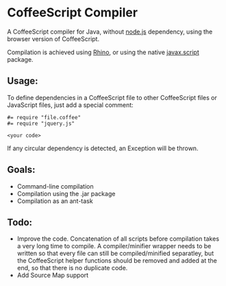 CoffeeScript Compiler
=====================

A CoffeeScript compiler for Java, without [node.js](http://nodejs.org/) dependency, using the browser version of CoffeeScript.

Compilation is achieved using [Rhino](https://developer.mozilla.org/en/docs/Rhino), or using the native [javax.script](http://docs.oracle.com/javase/7/docs/api/index.html?javax/script/package-summary.html) package.

Usage:
------

To define dependencies in a CoffeeScript file to other CoffeeScript files or JavaScript files, just add a special comment:
```
#= require "file.coffee"
#= require "jquery.js"

<your code>
```
If any circular dependency is detected, an Exception will be thrown.

Goals:
------
- Command-line compilation
- Compilation using the .jar package
- Compilation as an ant-task

Todo:
------
- Improve the code. Concatenation of all scripts before compilation takes a very long time to compile. A compiler/minifier wrapper needs to be written so that every file can still be compiled/minified separatley, but the CoffeeScript helper functions should be removed and added at the end, so that there is no duplicate code.
- Add Source Map support
